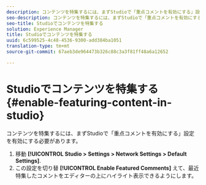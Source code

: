 ```yaml
---
description: コンテンツを特集するには、まずStudioで「重点コメントを有効にする」設定を有効にする必要があります。
seo-description: コンテンツを特集するには、まずStudioで「重点コメントを有効にする」設定を有効にする必要があります。
seo-title: Studioでコンテンツを特集する
solution: Experience Manager
title: Studioでコンテンツを特集する
uuid: 6c599525-4c48-4536-9300-add384ba1051
translation-type: tm+mt
source-git-commit: 67aeb3de964473b326c88c3a3f81ff48a6a12652

---
```



# Studioでコンテンツを特集する{#enable-featuring-content-in-studio}

コンテンツを特集するには、まずStudioで「重点コメントを有効にする」設定を有効にする必要があります。

1. 移動 **[!UICONTROL Studio > Settings > Network Settings > Default Settings]**.
1. この設定を切り替 **[!UICONTROL Enable Featured Comments]** えて、最近特集したコメントをエディターの上にハイライト表示できるようにします。
